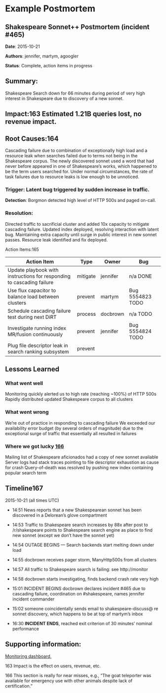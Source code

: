 # Example Postmortem

## Shakespeare Sonnet++ Postmortem (incident #465)

**Date**: 2015-10-21

**Authors**: jennifer, martym, agoogler

**Status**: Complete, action items in progress

## Summary:

Shakespeare Search down for 66 minutes during period of very high interest in Shakespeare due to discovery of a new sonnet.

## Impact:163 Estimated 1.21B queries lost, no revenue impact.

## Root Causes:164

Cascading failure due to combination of exceptionally high load and a resource leak when searches failed due to terms not being in the Shakespeare corpus. The newly discovered sonnet used a word that had never before appeared in one of Shakespeare’s works, which happened to be the term users searched for. Under normal circumstances, the rate of task failures due to resource leaks is low enough to be unnoticed.

### Trigger: Latent bug triggered by sudden increase in traffic.

**Detection**: Borgmon detected high level of HTTP 500s and paged on-call.

### Resolution:

Directed traffic to sacrificial cluster and added 10x capacity to mitigate cascading failure. Updated index deployed, resolving interaction with latent bug. Maintaining extra capacity until surge in public interest in new sonnet passes. Resource leak identified and fix deployed.

Action Items:165

|Action Item |Type |Owner |Bug|
|------------|---- |----- |---|
|Update playbook with instructions for responding to cascading failure| mitigate |jennifer| n/a DONE|
|Use flux capacitor to balance load between clusters|prevent|martym|Bug 5554823 TODO|
|Schedule cascading failure test during next DiRT|process|docbrown|n/a TODO|
|Investigate running index MR/fusion continuously|prevent|jennifer|Bug 5554824 TODO|
|Plug file descriptor leak in search ranking subsystem|prevent

## Lessons Learned
### What went well

Monitoring quickly alerted us to high rate (reaching ~100%) of HTTP 500s
Rapidly distributed updated Shakespeare corpus to all clusters
### What went wrong

We’re out of practice in responding to cascading failure
We exceeded our availability error budget (by several orders of magnitude) due to the exceptional surge of traffic that essentially all resulted in failures
### Where we got lucky [166](#166)

Mailing list of Shakespeare aficionados had a copy of new sonnet available
Server logs had stack traces pointing to file descriptor exhaustion as cause for crash
Query-of-death was resolved by pushing new index containing popular search term

## Timeline167
2015-10-21 (all times UTC)

- 14:51 News reports that a new Shakespearean sonnet has been discovered in a Delorean’s glove compartment
- 14:53 Traffic to Shakespeare search increases by 88x after post to /r/shakespeare points to Shakespeare search engine as place to find new sonnet (except we don’t have the sonnet yet)
- 14:54 OUTAGE BEGINS — Search backends start melting down under load
- 14:55 docbrown receives pager storm, ManyHttp500s from all clusters
- 14:57 All traffic to Shakespeare search is failing: see http://monitor
- 14:58 docbrown starts investigating, finds backend crash rate very high
- 15:01 INCIDENT BEGINS docbrown declares incident #465 due to cascading failure, coordination on #shakespeare, names jennifer incident commander
- 15:02 someone coincidentally sends email to shakespeare-discuss@ re sonnet discovery, which happens to be at top of martym’s inbox

- 16:30 **INCIDENT ENDS**, reached exit criterion of 30 minutes’ nominal performance

## Supporting information:
[Monitoring dashboard,](http://monitor/shakespeare?end_time=20151021T160000&duration=7200)

163 Impact is the effect on users, revenue, etc.

166 <a name="166"></a>This section is really for near misses, e.g., “The goat teleporter was available for emergency use with other animals despite lack of certification.”